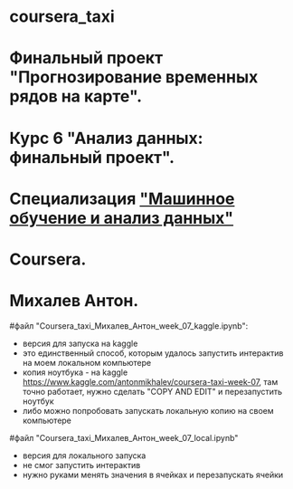 # coursera_taxi
# Финальный проект "Прогнозирование временных рядов на карте". 
# Курс 6 "Анализ данных: финальный проект". 
# Специализация ["Машинное обучение и анализ данных"](https://www.coursera.org/specializations/machine-learning-data-analysis)
# Coursera.
# Михалев Антон.

#файл "Coursera_taxi_Михалев_Антон_week_07_kaggle.ipynb":
* версия для запуска на kaggle
* это единственный способ, которым удалось запустить интерактив на моем локальном компьютере
* копия ноутбука - на kaggle https://www.kaggle.com/antonmikhalev/coursera-taxi-week-07, там точно работает, нужно сделать "COPY AND EDIT" и перезапустить ноутбук
* либо можно попробовать запускать локальную копию на своем компьютере

#файл "Coursera_taxi_Михалев_Антон_week_07_local.ipynb"
* версия для локального запуска
* не смог запустить интерактив
* нужно руками менять значения в ячейках и перезапускать ячейки



